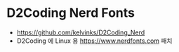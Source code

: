 # D2Coding Nerd Fonts
* https://github.com/kelvinks/D2Coding_Nerd
* D2Coding 에 Linux 용 https://www.nerdfonts.com 패치
